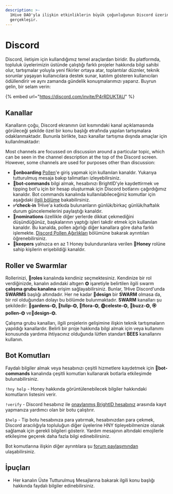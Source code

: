 ```yaml
---
description: >-
  1Hive DAO'yla ilişkin etkinliklerin büyük çoğunluğunun Discord üzerinde
  gerçekleşir.
---
```


# Discord

Discord, iletişim için kullandığımız temel araçlardan biridir. Bu platformda, topluluk üyelerimizin üstünde çalıştığı farklı projeler hakkında bilgi sahibi olur, tartışmalar yoluyla yeni fikirler ortaya atar, toplantılar düznler, teknik sorunlar yaşayan kullanıcılara destek sunar, katılım gösteren kullanıcıları ödüllendirir ve aynı zamanda gündelik konuşmalarımızı yaparız. Buyrun gelin, bir selam verin:

{% embed url="https://discord.com/invite/P4rRDUKTAU" %}

## Kanallar

Kanalların çoğu, Discord ekranının üst kısmındaki kanal açıklamasında görüleceği şekilde özel bir konu başlığı etrafında yapılan tartışmalara odaklanmaktadır. Bununla birlikte, bazı kanallar tartışma dıışnda amaçlar için kullanılmaktadır:

Most channels are focussed on discussion around a particular topic, which can be seen in the channel description at the top of the Discord screen. However, some channels are used for purposes other than discussion:

* **🐛onboarding** [Pollen](how-can-you-contribute/pollen.md)'e giriş yapmak için kullanılan kanaldır. Yukarıya tutturulmuş mesaja bakıp talimatları izleyebilirsiniz.
* **🤖bot-commands** bilgi almak, hesabınızı BrightID'yle kaydettirmek ve tipping bot'u için bir hesap oluşturmak için Discord botlarını çağırdığımız kanaldır. Bot commands kanalında kullanılabileceğiniz komutlar için aşağıdaki [ilgili bölüme](discord.md#bot-komutlari) bakabilirsiniz.
* **✅check-in** 1Hive'a katkıda bulunanların günlük/birkaç günlük/haftalık durum güncelemelerini paylaştığı kanaldır.
* **🍄nominations** özellikle diğer yerlerde dikkat çekmediğini düşündüğünüz, başkalarının yaptığı işleri takdir etmek için kullanılan kanaldır. Bu kanalda, pollen ağırlığı diğer kanallara göre daha farklı işlemekte. [Discord Pollen Ağırlıkları](how-can-you-contribute/pollen.md#discord-pollen-weights) bölümüne bakarak ayrıntıları öğrenebilirsiniz.
* 🍯**keepers** yalnızca en az 1 Honey bulunduranlara verilen 🍯**Honey** rolüne sahip kişilerin erişebildiği kanaldır.

## Roller ve Swarmlar

Rollerinizi, 🧚**roles** kanalında kendiniz seçmektesiniz. Kendinize bir rol verdiğinizde, kanalın adındaki altıgen **⏣** işaretiyle belirtilen ilgili swarm **çalışma grubu kanalına** erişim sağlayabilirsiniz. Bunlar, 1Hive Discord'unda **SWARMS** başlığı altındadır. Her ne kadar 🌈**design** bir **SWARM** olmasa da, bir rol olduğundan dolayı bu bölümde bulunmaktadır. **SWARM** kanalları şu şekildedir: 🌻**gardens-⏣, 🌷tulip-⏣, 🌺flora-⏣, 🌞celeste-⏣, 🐝buzz-⏣, 🏵pollen-⏣** ve🌈**design-⏣.**

Çalışma grubu kanalları, ilgili projelerin gelişimine ilişkin teknik tartışmaların yapıldığı kanallardır. Belirli bir proje hakkında bilgi almak için veya kullanımı konusunda yardıma ihtiyacınız olduğunda lütfen standart **BEES** kanallarını kullanın.

## **Bot Komutları**

Faydalı bilgiler almak veya hesabınızı çeşitli hizmetlere kaydetmek için **🤖bot-commands** kanalında çeşitli komutları kullanarak botlarla etkileşimde bulunabilirsiniz.

`!hny help` - Honey hakkında görüntülenebilecek bilgiler hakkındaki komutların listesini verir.

`!verify` - Discord hesabınız ile [onaylanmış BrightID hesabınız](../guides/brightid.md) arasında kayıt yapmanıza yardımcı olan bir botu çalıştırır. 

`$help` -  Tip botu hesabınıza para yatırmak, hesabınızdan para çekmek, Discord aracılığıyla topluluğun diğer üyelerine HNY tipleyebilmenize olanak sağlamak için gerekli bilgileri gösterir. Yardım mesajının altındaki emojilerle etkileşime geçerek daha fazla bilgi edinebilirsiniz.

Bot komutlarına ilişkin diğer ayrıntılara şu [forum paylaşımından](https://forum.1hive.org/t/discord-bot-commands/1298/) ulaşabilirsiniz.

## **İpuçları**

* Her kanalın Üste Tutturulmuş Mesajlarına bakarak ilgili konu başlığı hakkında faydalı bilgiler edinebilirsiniz.


